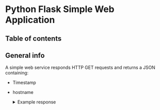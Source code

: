 # Python Flask Simple Web Application

## Table of contents

## General info
A simple web service responds HTTP GET requests and returns a JSON containing:
- Timestamp
- hostname  
  <details>
    <summary>Example response</summary>

    ```json
    {
      "Timestamp": "Sat, 10 Sep 2022 14:22:49 GMT",
      "hostname": "29ef7d9092cb"
    }
    ```
  </details>
